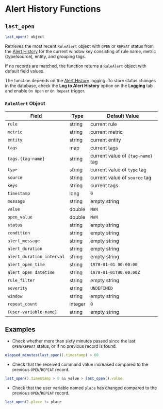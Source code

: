 # Alert History Functions

## `last_open`

```javascript
last_open() object
```

Retrieves the most recent `RuleAlert` object with `OPEN` or `REPEAT` status from the [Alert History](logging.md#logging-to-database) for the current window key consisting of rule name, metric (type/source), entity, and grouping tags.

If no records are matched, the function returns a `RuleAlert` object with default field values.

The function depends on the [Alert History](logging.md#logging-to-database) logging. To store status changes in the database, check the **Log to Alert History** option on the **Logging** tab and enable `On Open` or `On Repeat` trigger.

### `RuleAlert` Object

**Field** | **Type** | **Default Value**
----|-----|-----
`rule` | string | current rule
`metric` | string | current metric
`entity` | string | current entity
`tags` | map | current tags
`tags.{tag-name}` | string | current value of `{tag-name}` tag
`type` | string | current value of `type` tag
`source` | string | current value of `source` tag
`keys` | string | current tags
`timestamp` | long | `0`
`message` | string | empty string
`value` | double | `NaN`
`open_value` | double | `NaN`
`status` | string | empty string
`condition` | string | empty string
`alert_message` | string | empty string
`alert_duration` | string | empty string
`alert_duration_interval` | string | empty string
`alert_open_time` | string | `1970-01-01 00:00:00`
`alert_open_datetime` | string | `1970-01-01T00:00:00Z`
`rule_filter` | string | empty string
`severity` | string | `UNDEFINED`
`window` | string | empty string
`repeat_count` | integer | `0`
`{user-variable-name}` | string | empty string

## Examples

* Check whether more than sixty minutes passed since the last `OPEN`/`REPEAT` status, or if no previous record is found.

```javascript
elapsed_minutes(last_open().timestamp) > 60
```

* Check that the received command value increased compared to the previous `OPEN`/`REPEAT` record.

```javascript
last_open().timestamp > 0 && value > last_open().value
```

* Check that the user variable named `place` has changed compared to the previous `OPEN`/`REPEAT` record.

```javascript
last_open().place != place
```
